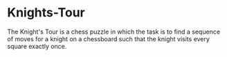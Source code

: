 # Knights-Tour
The Knight's Tour is a chess puzzle in which the task is to find a sequence of moves for a knight on a chessboard such that the knight visits every square exactly once.
